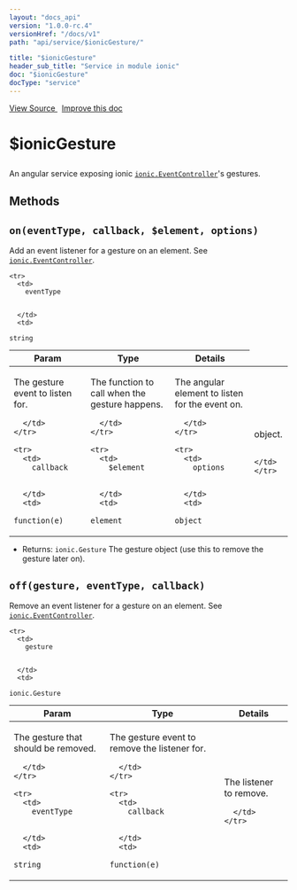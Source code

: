 ```yaml
---
layout: "docs_api"
version: "1.0.0-rc.4"
versionHref: "/docs/v1"
path: "api/service/$ionicGesture/"

title: "$ionicGesture"
header_sub_title: "Service in module ionic"
doc: "$ionicGesture"
docType: "service"
---
```


<div class="improve-docs">
  <a href='http://github.com/driftyco/ionic/tree/1.x/js/angular/service/gesture.js#L1'>
    View Source
  </a>
  &nbsp;
  <a href='http://github.com/driftyco/ionic/edit/master/js/angular/service/gesture.js#L1'>
    Improve this doc
  </a>
</div>




<h1 class="api-title">

  $ionicGesture



</h1>





An angular service exposing ionic
<a href="/docs/api/utility/ionic.EventController/"><code>ionic.EventController</code></a>'s gestures.










  

  
## Methods

<div id="on"></div>
<h2>
  <code>on(eventType, callback, $element, options)</code>

</h2>

Add an event listener for a gesture on an element. See <a href="/docs/api/utility/ionic.EventController/#onGesture"><code>ionic.EventController</code></a>.



<table class="table" style="margin:0;">
  <thead>
    <tr>
      <th>Param</th>
      <th>Type</th>
      <th>Details</th>
    </tr>
  </thead>
  <tbody>
    
    <tr>
      <td>
        eventType
        
        
      </td>
      <td>
        
  <code>string</code>
      </td>
      <td>
        <p>The gesture event to listen for.</p>

        
      </td>
    </tr>
    
    <tr>
      <td>
        callback
        
        
      </td>
      <td>
        
  <code>function(e)</code>
      </td>
      <td>
        <p>The function to call when the gesture
happens.</p>

        
      </td>
    </tr>
    
    <tr>
      <td>
        $element
        
        
      </td>
      <td>
        
  <code>element</code>
      </td>
      <td>
        <p>The angular element to listen for the event on.</p>

        
      </td>
    </tr>
    
    <tr>
      <td>
        options
        
        
      </td>
      <td>
        
  <code>object</code>
      </td>
      <td>
        <p>object.</p>

        
      </td>
    </tr>
    
  </tbody>
</table>






* Returns: 
  <code>ionic.Gesture</code> The gesture object (use this to remove the gesture later on).




<div id="off"></div>
<h2>
  <code>off(gesture, eventType, callback)</code>

</h2>

Remove an event listener for a gesture on an element. See <a href="/docs/api/utility/ionic.EventController/#offGesture"><code>ionic.EventController</code></a>.



<table class="table" style="margin:0;">
  <thead>
    <tr>
      <th>Param</th>
      <th>Type</th>
      <th>Details</th>
    </tr>
  </thead>
  <tbody>
    
    <tr>
      <td>
        gesture
        
        
      </td>
      <td>
        
  <code>ionic.Gesture</code>
      </td>
      <td>
        <p>The gesture that should be removed.</p>

        
      </td>
    </tr>
    
    <tr>
      <td>
        eventType
        
        
      </td>
      <td>
        
  <code>string</code>
      </td>
      <td>
        <p>The gesture event to remove the listener for.</p>

        
      </td>
    </tr>
    
    <tr>
      <td>
        callback
        
        
      </td>
      <td>
        
  <code>function(e)</code>
      </td>
      <td>
        <p>The listener to remove.</p>

        
      </td>
    </tr>
    
  </tbody>
</table>








  
  






